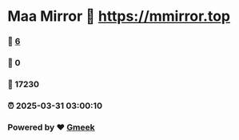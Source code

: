 # Maa Mirror :link: https://mmirror.top 
### :page_facing_up: [6](https://mmirror.top/tag.html) 
### :speech_balloon: 0 
### :hibiscus: 17230 
### :alarm_clock: 2025-03-31 03:00:10 
### Powered by :heart: [Gmeek](https://github.com/Meekdai/Gmeek)
